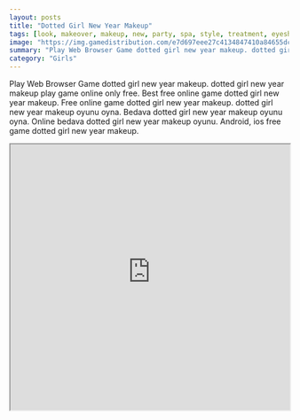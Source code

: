 ```yaml
---
layout: posts
title: "Dotted Girl New Year Makeup"
tags: [look, makeover, makeup, new, party, spa, style, treatment, eyeshadow, year, free, online, games, oyna, game, free, games, play, play, games]
image: "https://img.gamedistribution.com/e7d697eee27c4134847410a84655dc2d.jpg"
summary: "Play Web Browser Game dotted girl new year makeup. dotted girl new year makeup play game online only free. Best free online game dotted girl new year makeup. Free online game dotted girl new year makeup. dotted girl new year makeup oyunu oyna. Bedava dotted girl new year makeup oyunu oyna. Online bedava dotted girl new year makeup oyunu. Android, ios free game dotted girl new year makeup."
category: "Girls"
---
```


Play Web Browser Game dotted girl new year makeup. dotted girl new year makeup play game online only free. Best free online game dotted girl new year makeup. Free online game dotted girl new year makeup. dotted girl new year makeup oyunu oyna. Bedava dotted girl new year makeup oyunu oyna. Online bedava dotted girl new year makeup oyunu. Android, ios free game dotted girl new year makeup.

<iframe width="100%" height="480px;" src="https://html5.gamedistribution.com/e7d697eee27c4134847410a84655dc2d/"></iframe>